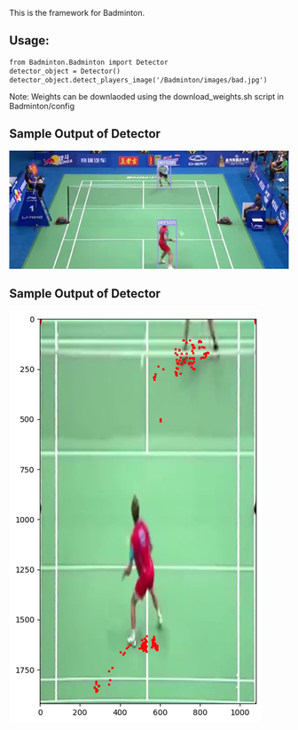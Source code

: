 This is the framework for Badminton. 

## Usage:
```
from Badminton.Badminton import Detector
detector_object = Detector()
detector_object.detect_players_image('/Badminton/images/bad.jpg')
```

Note: Weights can be downlaoded using the download_weights.sh script in Badminton/config

## Sample Output of Detector

![Example of output of Detector](./sample_output.png)

## Sample Output of Detector

![Example of output of Heatmap](./images/heatmap.png)
